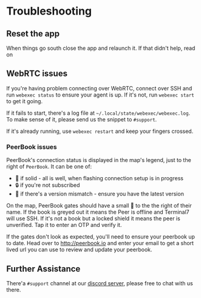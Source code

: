 # Troubleshooting

## Reset the app

When things go south close the app and relaunch it. 
If that didn't help, read on

## WebRTC issues

If you're having problem connecting over WebRTC,
connect over SSH and run `webexec status` to ensure your agent is up.
If it's not, run `webexec start` to get it going.

If it fails to start, there's a log file
at `~/.local/state/webexec/webexec.log`.
To make sense of it, please send us the snippet to `#support`.

If it's already running, use `webexec restart` and keep your fingers crossed.

### PeerBook issues

PeerBook's connection status is displayed in the map's legend, just to the right of `PeerBook`. It can be one of:

- 📡 if solid - all is well, when flashing connection setup is in progress
- 🔒 if you're not subscribed
- 🚱 if there's a version mismatch - ensure you have the latest version

On the map, PeerBook gates should have a small 📖 to the the right of their name.
If the book is greyed out it means the Peer is offline and Terminal7 will use SSH.
If it's not a book but a locked shield it means the peer is unverified.
Tap it to enter an OTP and verify it.

If the gates don't look as expected, you'll need to ensure your peerbook up to date.
Head over to http://peerbook.io and enter your email to 
get a short lived url you can use to review and update your peerbook.

## Further Assistance

There'a `#support` channel at our [discord server](https://discord.com/invite/rDBj8k4tUE),
please free to chat with us there.
